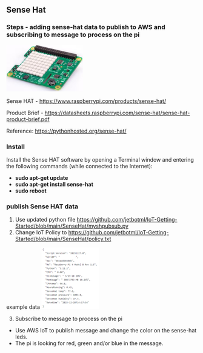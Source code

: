 ## Sense Hat 

### Steps - adding sense-hat data to publish to AWS and subscribing to message to process on the pi


<img src='https://github.com/jetbotml/IoT-Getting-Started/blob/main/SenseHat/SenseHat.png' width="40%" height="40%">

Sense HAT - https://www.raspberrypi.com/products/sense-hat/

Product Brief - https://datasheets.raspberrypi.com/sense-hat/sense-hat-product-brief.pdf

Reference: https://pythonhosted.org/sense-hat/


### Install
Install the Sense HAT software by opening a Terminal window and entering the following commands (while connected to the Internet):

- **sudo apt-get update**
- **sudo apt-get install sense-hat**
- **sudo reboot**

### publish Sense HAT data 
1. Use updated python file https://github.com/jetbotml/IoT-Getting-Started/blob/main/SenseHat/myshpubsub.py
2. Change IoT Policy to https://github.com/jetbotml/IoT-Getting-Started/blob/main/SenseHat/policy.txt

example data
  <img src='https://github.com/jetbotml/IoT-Getting-Started/blob/main/SenseHat/IoTDataExample2.png' width="30%" height="30%">

3. Subscribe to message to process on the pi
  - Use AWS IoT to publish message and change the color on the sense-hat leds.
  - The pi is looking for red, green and/or blue in the message.

